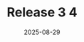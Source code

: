 ---
  title: Release 3 4
  date: 2025-08-29
  screenshots:
    items:
      - text: "Start page"
        src: 01-Start-page.png
      - text: "Triage page"
        src: 02-Triage-page.png
      - text: "Location page"
        src: 03-Location-page.png
      - text: "Map"
        src: 04-Map.png
      - text: "Draw boundary"
        src: 05-Draw-boundary.png
      - text: "Information panel"
        src: 06-Information-panel.png
      - text: "No data area"
        src: 07-no-data-area.png
      - text: "Black and white base map"
        src: 08-black-and-white-base-map.png
      - text: "Key"
        src: 09-key.png
      - text: "Data"
        src: 10-data.png
      - text: "Results page"
        src: 11-Results-page.png
      - text: "Contact details"
        src: 12-Contact-details.png
      - text: "Check your details"
        src: 13-Check-your-details.png
      - text: "Confirmation"
        src: 14-Confirmation.png
---